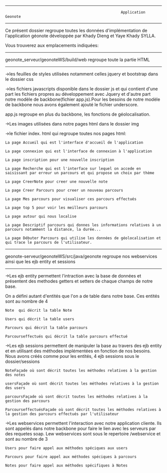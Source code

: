 *****************************************************************************************************************************************************************
								 						Application Geonote

****************************************************************************************************************************************************************






Ce présent dossier regroupe toutes les données d'implémentation de l'application géonote développée par Khady Dieng et Yaye Khady SYLLA.




Vous trouverez aux emplacements indiquées:


******************************************************************************************************************************************************************
						
geonote_serveur/geonoteWS/build/web regroupe toute la partie HTML

******************************************************************************************************************************************************************

->les feuilles de styles utilisées notamment celles jquery et bootstrap dans le dossier css

->les fichiers javascripts disponible dans le dossier js et qui contient d'une part les fichiers propres au développement avec Jquery et d'autre part notre modèle de backbone(fichier app.js).Pour les besoins de notre modèle de backbone nous avons également ajouté le fichier underscore. 

app.js regroupe en plus du backbone, les fonctions de géolocalisation.

->Les images utilisées dans notre pages html dans le dossier img

->le fichier index. html qui regroupe toutes nos pages html:

	La page Accueil qui est l'interface d'accueil de l'application 
		 
	La page connexion qui est l'interface de connexion à l'application
	
	La page inscription pour une nouvelle inscription 
	
	La page Recherche qui est l'interface sur lequel on accede en saisissant par erreur un parcours et qui propose un choix par thème

	La page CreerNote pour creer une nouvelle note

	La page Creer Parcours pour creer un nouveau parcours 
 
	La page Mes parcours pour visualiser ces parcours effectués 

	La page top 5 pour voir les meilleurs parcours 

	La page autour qui nous localise

	La page Descriptif parcours qui donnes les informations relatives à un parcours notamment la distance, la durée...
	
	La page Débuter Parcours qui utilise les données de géolocalisation et qui trace le parcours de l'utilisateur.


******************************************************************************************************************************************************

geonote-serveur/geonoteWS/src/java/geonote regroupe nos webservices ainsi que les ejb entity et sessions 

******************************************************************************************************************************************************

->Les ejb entity permettent l'intraction avec la base de données et présentent des methodes getters et setters de chaque champs de notre base. 

On a défini autant d'entités que l'on a de table dans notre base. Ces entités sont au nombre de 4 


	Note  qui décrit la table Note

	Users qui décrit la table users 

	Parcours qui décrit la table parcours 

	Parcourseffectués qui décrit la table parcours effectué


->Les ejb sessions permettent de manipuler la base au travers des ejb entity et en utilisant des méthodes implémentées en fonction de nos besoins. Nous avons créés comme pour les entités, 4 ejb sessions sous le dossier/sessions

	NoteFaçade où sont décrit toutes les méthodes relatives à la gestion des notes

	usersFaçade où sont décrit toutes les méthodes relatives à la gestion des users

	parcoursFaçade où sont décrit toutes les méthodes relatives à la gestion des parcours

	ParcourseffectuésFaçade où sont décrit toutes les méthodes relatives à la gestion des parcours effectués par l'utilisateur
 

->Les webservices permettent l'interaction avec notre application cliente. Ils sont appelés dans notre backbone pour faire le lien avec les serveurs par des requetes soap. Lew webservices sont sous le repertoire /webservice et sont au nombre de 3

	Users pour faire appel aux méthodes spéciques aux users 

	Parcours pour faire appel aux méthodes spéciques à parcours

	Notes pour faire appel aux méthodes spécifiques à Notes
